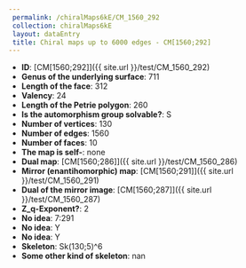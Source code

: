 ```yaml
--- 
 permalink: /chiralMaps6kE/CM_1560_292 
 collection: chiralMaps6kE
 layout: dataEntry
 title: Chiral maps up to 6000 edges - CM[1560;292]
---
```


- **ID**: [CM[1560;292]]({{ site.url }}/test/CM_1560_292)
- **Genus of the underlying surface**: 711
- **Length of the face**: 312
- **Valency**: 24
- **Length of the Petrie polygon**: 260
- **Is the automorphism group solvable?**: S
- **Number of vertices**: 130
- **Number of edges**: 1560
- **Number of faces**: 10
- **The map is self-**: none
- **Dual map**: [CM[1560;286]]({{ site.url }}/test/CM_1560_286)
- **Mirror (enantihomorphic) map**: [CM[1560;291]]({{ site.url }}/test/CM_1560_291)
- **Dual of the mirror image**: [CM[1560;287]]({{ site.url }}/test/CM_1560_287)
- **Z_q-Exponent?**: 2
- **No idea**:  7:291
- **No idea**: Y
- **No idea**: Y
- **Skeleton**: Sk(130;5)^6
- **Some other kind of skeleton**: nan
